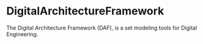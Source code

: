 # DigitalArchitectureFramework
The Digital Architecture Framework (DAF),  is a set modeling tools for Digital Engineering. 
